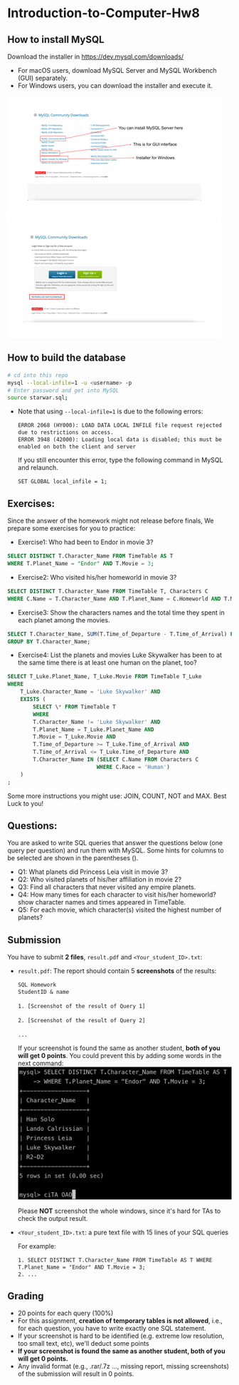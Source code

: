 # Introduction-to-Computer-Hw8

## How to install MySQL

Download the installer in https://dev.mysql.com/downloads/

- For macOS users, download MySQL Server and MySQL Workbench (GUI) separately.
- For Windows users, you can download the installer and execute it.

<img src="images/downloads-1.png" style="zoom:50%;" />
<img src="images/downloads-2.png" style="zoom:50%;" />

## How to build the database

```bash
# cd into this repo
mysql --local-infile=1 -u <username> -p
# Enter password and get into MySQL
source starwar.sql;
```

- Note that using `--local-infile=1` is due to the following errors:

  ```
  ERROR 2068 (HY000): LOAD DATA LOCAL INFILE file request rejected due to restrictions on access.
  ERROR 3948 (42000): Loading local data is disabled; this must be enabled on both the client and server
  ```

  If you still encounter this error, type the following command in MySQL and relaunch.

  ```
  SET GLOBAL local_infile = 1;
  ```

## Exercises:

Since the answer of the homework might not release before finals,
We prepare some exercises for you to practice:

- Exercise1: Who had been to Endor in movie 3?

```sql
SELECT DISTINCT T.Character_Name FROM TimeTable AS T
WHERE T.Planet_Name = "Endor" AND T.Movie = 3;
```

- Exercise2: Who visited his/her homeworld in movie 3?

```sql
SELECT DISTINCT T.Character_Name FROM TimeTable T, Characters C
WHERE C.Name = T.Character_Name AND T.Planet_Name = C.Homeworld AND T.Movie = 3;
```

- Exercise3: Show the characters names and the total time they spent in each planet among the movies.

```sql
SELECT T.Character_Name, SUM(T.Time_of_Departure - T.Time_of_Arrival) FROM TimeTable T
GROUP BY T.Character_Name;
```

- Exercise4: List the planets and movies Luke Skywalker has been to at the same time there is at least one human on the planet, too?

```sql
SELECT T_Luke.Planet_Name, T_Luke.Movie FROM TimeTable T_Luke
WHERE
    T_Luke.Character_Name = 'Luke Skywalker' AND
    EXISTS (
        SELECT \* FROM TimeTable T
        WHERE
        T.Character_Name != 'Luke Skywalker' AND
        T.Planet_Name = T_Luke.Planet_Name AND
        T.Movie = T_Luke.Movie AND
        T.Time_of_Departure >= T_Luke.Time_of_Arrival AND
        T.Time_of_Arrival <= T_Luke.Time_of_Departure AND
        T.Character_Name IN (SELECT C.Name FROM Characters C
                            WHERE C.Race = 'Human')
    )
;
```

Some more instructions you might use: JOIN, COUNT, NOT and MAX.
Best Luck to you!

## Questions:

You are asked to write SQL queries that answer the questions below (one query per question) and run them with MySQL. Some hints for columns to be selected are shown in the parentheses ().

- Q1: What planets did Princess Leia visit in movie 3?
- Q2: Who visited planets of his/her affiliation in movie 2?
- Q3: Find all characters that never visited any empire planets.
- Q4: How many times for each character to visit his/her homeworld? show character names and times appeared in TimeTable.
- Q5: For each movie, which character(s) visited the highest number of planets?

## Submission

You have to submit **2 files**, `result.pdf` and `<Your_student_ID>.txt`:

- `result.pdf`:
  The report should contain 5 **screenshots** of the results:

  ```
  SQL Homework
  StudentID & name

  1. [Screenshot of the result of Query 1]

  2. [Screenshot of the result of Query 2]
  
  ...
  ```

  If your screenshot is found the same as another student, **both of you will get 0 points**.
  You could prevent this by adding some words in the next command:
  <img src="images/screenshot.png" width=500>

  Please **NOT** screenshot the whole windows, since it's hard for TAs to check the output result.

- `<Your_student_ID>.txt`: a pure text file with 15 lines of your SQL queries

  For example:

  ```
  1. SELECT DISTINCT T.Character_Name FROM TimeTable AS T WHERE T.Planet_Name = "Endor" AND T.Movie = 3;
  2. ...
  ```

## Grading

- 20 points for each query (100%)
- For this assignment, **creation of temporary tables is not allowed**, i.e., for each question, you have to write exactly one SQL statement.
- If your screenshot is hard to be identified (e.g. extreme low resolution, too small text, etc), we'll deduct some points
- **If your screenshot is found the same as another student, both of you will get 0 points.**
- Any invalid format (e.g., .rar/.7z ..., missing report, missing screenshots) of the submission will result in 0 points.
